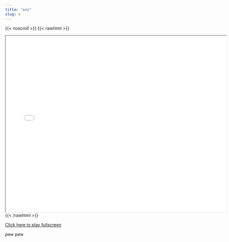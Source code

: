 ```yaml
---
title: "exo"
slug: e
---
```


{{< noscroll >}}
{{< rawhtml >}}
<iframe width="720" height="576" name="iframe" src="/cjs-garchive/e/index.html"></iframe>
{{< /rawhtml >}}

[Click here to play fullscreen](/cjs-garchive/e)

pew pew